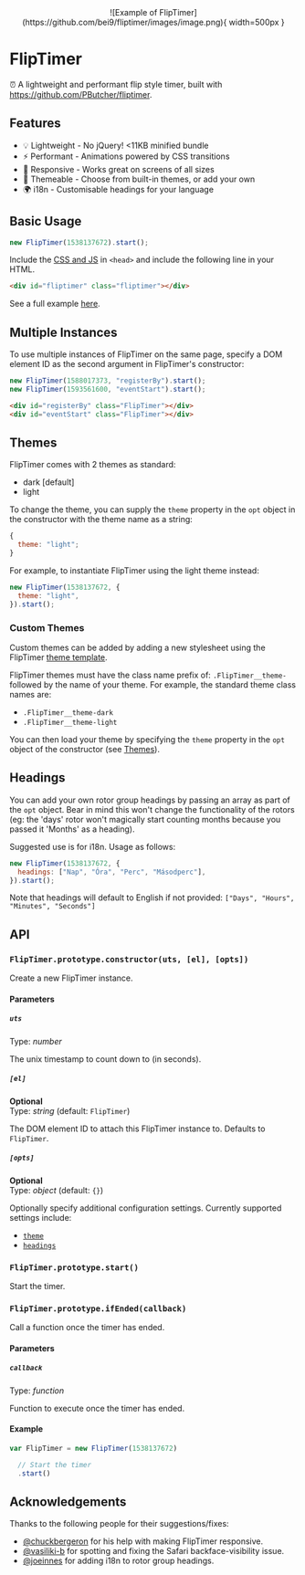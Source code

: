 <span style="text-align:center;display:block;width:100%;">
![Example of FlipTimer](https://github.com/bei9/fliptimer/images/image.png){ width=500px }
</span>

# FlipTimer

⏰ A lightweight and performant flip style timer, built with https://github.com/PButcher/fliptimer.

## Features

- 💡 Lightweight - No jQuery! <11KB minified bundle
- ⚡ Performant - Animations powered by CSS transitions
- 📱 Responsive - Works great on screens of all sizes
- 🎨 Themeable - Choose from built-in themes, or add your own
- 🌍 i18n - Customisable headings for your language

## Basic Usage

```javascript
new FlipTimer(1538137672).start();
```

Include the [CSS and JS](https://github.com/bei9/fliptimer/tree/master/dist) in `<head>` and include the following line in your HTML.

```html
<div id="fliptimer" class="fliptimer"></div>
```

See a full example [here](https://github.com/bei9/fliptimer/tree/master/example).

## Multiple Instances

To use multiple instances of FlipTimer on the same page, specify a DOM element ID as the second argument in FlipTimer's constructor:

```javascript
new FlipTimer(1588017373, "registerBy").start();
new FlipTimer(1593561600, "eventStart").start();
```

```html
<div id="registerBy" class="FlipTimer"></div>
<div id="eventStart" class="FlipTimer"></div>
```

## Themes

FlipTimer comes with 2 themes as standard:

- dark [default]
- light

To change the theme, you can supply the `theme` property in the `opt` object in the constructor with the theme name as a string:

```javascript
{
  theme: "light";
}
```

For example, to instantiate FlipTimer using the light theme instead:

```javascript
new FlipTimer(1538137672, {
  theme: "light",
}).start();
```

### Custom Themes

Custom themes can be added by adding a new stylesheet using the FlipTimer [theme template](https://github.com/PButcher/FlipTimer/blob/master/src/FlipTimer.css#L3-L34).

FlipTimer themes must have the class name prefix of: `.FlipTimer__theme-` followed by the name of your theme. For example, the standard theme class names are:

- `.FlipTimer__theme-dark`
- `.FlipTimer__theme-light`

You can then load your theme by specifying the `theme` property in the `opt` object of the constructor (see [Themes](#Themes)).

## Headings

You can add your own rotor group headings by passing an array as part of the `opt` object. Bear in mind this won't change the functionality of the rotors (eg: the 'days' rotor won't magically start counting months because you passed it 'Months' as a heading).

Suggested use is for i18n. Usage as follows:

```javascript
new FlipTimer(1538137672, {
  headings: ["Nap", "Óra", "Perc", "Másodperc"],
}).start();
```

Note that headings will default to English if not provided: `["Days", "Hours", "Minutes", "Seconds"]`

## API

### `FlipTimer.prototype.constructor(uts, [el], [opts])`

Create a new FlipTimer instance.

#### Parameters

##### `uts`

Type: _number_

The unix timestamp to count down to (in seconds).

##### `[el]`

**Optional**  
Type: _string_ (default: `FlipTimer`)

The DOM element ID to attach this FlipTimer instance to. Defaults to `FlipTimer`.

##### `[opts]`

**Optional**  
Type: _object_ (default: `{}`)

Optionally specify additional configuration settings. Currently supported settings include:

- [`theme`](#Themes)
- [`headings`](#Headings)

### `FlipTimer.prototype.start()`

Start the timer.

### `FlipTimer.prototype.ifEnded(callback)`

Call a function once the timer has ended.

#### Parameters

##### `callback`

Type: _function_

Function to execute once the timer has ended.

#### Example

```javascript
var FlipTimer = new FlipTimer(1538137672)

  // Start the timer
  .start()

```

## Acknowledgements

Thanks to the following people for their suggestions/fixes:

- [@chuckbergeron](https://github.com/chuckbergeron) for his help with making FlipTimer responsive.
- [@vasiliki-b](https://github.com/vasiliki-b) for spotting and fixing the Safari backface-visibility issue.
- [@joeinnes](https://github.com/joeinnes) for adding i18n to rotor group headings.
